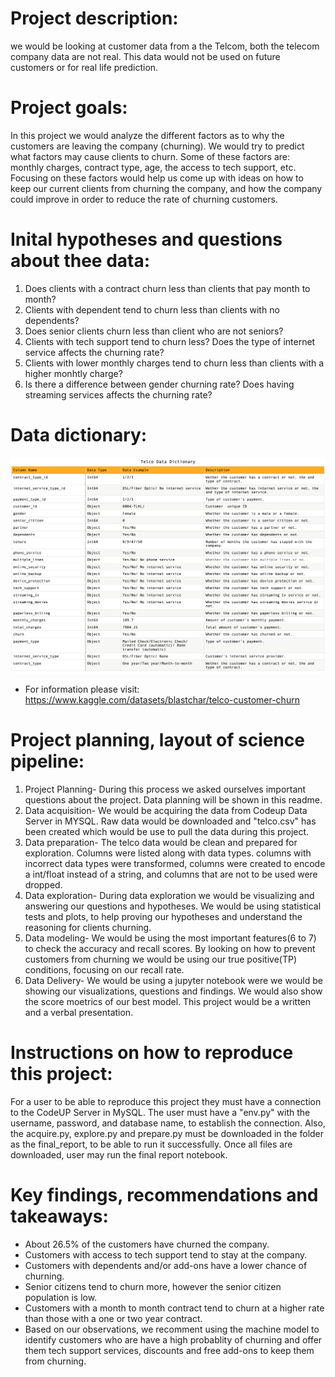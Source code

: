 # Project description:
   we would be looking at customer data from a the Telcom, both the telecom company data are not real. 
  This data would not be used on future customers or for real life prediction.
# Project goals:
  In this project we would analyze the different factors as to why the customers are leaving the company (churning).
  We would try to predict what factors may cause clients to churn.
    Some of these factors are: monthly charges, contract type, age, the access to tech support, etc.
    Focusing on these factors would help us come up with ideas on how to keep our current clients from churning the company,
    and how the company could improve in order to reduce the rate of churning customers. 
# Inital hypotheses and questions about thee data:
  1. Does clients with a contract churn less than clients that pay month to month?
  2. Clients with dependent tend to churn less than clients with no dependents?
  3. Does senior clients churn less than client who are not seniors?
  4. Clients with tech support tend to churn less? Does the type of internet service affects the churning rate?
  5. Clients with lower monthly charges tend to churn less than clients with a higher monhtly charge?
  6. Is there a difference between gender churning rate? Does having streaming services affects the churning rate?
# Data dictionary:
![Alt text](https://github.com/Chellyann-moreno/classifications-project/blob/98ee7df94144ca83ee074de4b9c4c9e386f63132/Data%20Dictionary.png
)
- For information please visit: https://www.kaggle.com/datasets/blastchar/telco-customer-churn

# Project planning, layout of science pipeline:
  1. Project Planning- During this process we asked ourselves important questions about the project. Data planning will be shown in this readme.
  2. Data acquisition- We would be acquiring the data from Codeup Data Server in MYSQL. Raw data would be downloaded and "telco.csv" has been created which would be use to pull the data during this project.
  3. Data preparation- The telco data would be clean and prepared for exploration. Columns were listed along with data types. columns with incorrect data types were transformed, columns were created to encode a int/float instead of a string, and columns that are not to be used were dropped.
  4. Data exploration- During data exploration we would be visualizing and answering our questions and hypotheses. We would be using statistical tests and plots, to help proving our hypotheses and understand the reasoning for clients churning.
  5. Data modeling- We would be using the most important features(6 to 7) to check the accuracy and recall scores. By looking on how to prevent customers from churning we would be using our true positive(TP) conditions, focusing on our recall rate.
  6. Data Delivery- We would be using a jupyter notebook were we would be showing our visualizations, questions and findings. We would also show the  score moetrics of our best model. This project would be a written and a verbal presentation. 
 # Instructions on how to reproduce this project:
  For a user to be able to reproduce this project they must have a connection to the CodeUP Server in MySQL. The user must have a "env.py" with the username, password, and database name, to establish the connection.
  Also, the acquire.py, explore.py and prepare.py must be downloaded in the folder as the final_report, to be able to run it successfully.
  Once all files are downloaded, user may run the final report notebook.
 # Key findings, recommendations and takeaways:
   - About 26.5% of the customers have churned the company.
   - Customers with access to tech support tend to stay at the company.
   - Customers with dependents and/or add-ons have a lower chance of churning.
   - Senior citizens tend to churn more, however the senior citizen population is low.
   - Customers with a month to month contract tend to churn at a higher rate than those with a one or two year contract.
   - Based on our observations, we recomment using the machine model to identify customers who are have a high probablity of churning and   offer them tech support services, discounts and free add-ons to keep them from churning.
 
    
   
